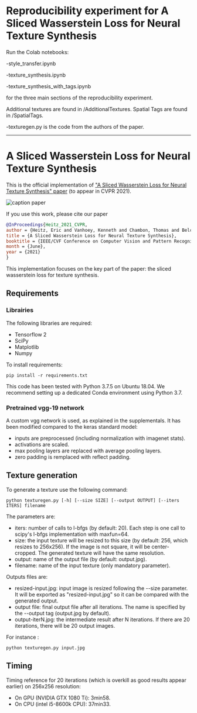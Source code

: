 # Reproducibility experiment for A Sliced Wasserstein Loss for Neural Texture Synthesis

Run the Colab notebooks:

-style_transfer.ipynb

-texture_synthesis.ipynb

-texture_synthesis_with_tags.ipynb

for the three main sections of the reproducibility experiment.

Additional textures are found in /AdditionalTextures. Spatial Tags are found in /SpatialTags.

-texturegen.py is the code from the authors of the paper.
____________________________________________________________________________________________________________________________________________________________________
# A Sliced Wasserstein Loss for Neural Texture Synthesis

This is the official implementation of  ["A Sliced Wasserstein Loss for Neural Texture Synthesis" paper](https://arxiv.org/abs/2006.07229) (to appear in CVPR 2021).

![caption paper](https://unity-grenoble.github.io/website/images/thumbnails/publication_sliced_wasserstein_loss.png)

If you use this work, please cite our paper
```Bibtex
@InProceedings{Heitz_2021_CVPR,
author = {Heitz, Eric and Vanhoey, Kenneth and Chambon, Thomas and Belcour, Laurent},
title = {A Sliced Wasserstein Loss for Neural Texture Synthesis},
booktitle = {IEEE/CVF Conference on Computer Vision and Pattern Recognition (CVPR)},
month = {June},
year = {2021}
}
```

This implementation focuses on the key part of the paper: the sliced wasserstein loss for texture synthesis.

## Requirements

### Librairies

The following libraries are required:

- Tensorflow 2
- SciPy
- Matplotlib
- Numpy

To install requirements:


```setup
pip install -r requirements.txt
```

This code has been tested with Python 3.7.5 on Ubuntu 18.04.
We recommend setting up a dedicated Conda environment using Python 3.7.

### Pretrained vgg-19 network

A custom vgg network is used, as explained in the supplementals.
It has been modified compared to the keras standard model:

- inputs are preprocessed (including normalization with imagenet stats).
- activations are scaled.
- max pooling layers are replaced with average pooling layers.
- zero padding is remplaced with reflect padding.

## Texture generation

To generate a texture use the following command:

```eval
python texturegen.py [-h] [--size SIZE] [--output OUTPUT] [--iters ITERS] filename
```

The parameters are:

- iters: number of calls to l-bfgs (by default: 20). Each step is one call to scipy's l-bfgs implementation with maxfun=64.
- size: the input texture will be resized to this size (by default: 256, which resizes to 256x256). If the image is not square, it will be center-cropped. The generated texture will have the same resolution.
- output: name of the output file (by default: output.jpg).
- filename: name of the input texture (only mandatory parameter).

Outputs files are:

- resized-input.jpg: input image is resized following the --size parameter. It will be exported as "resized-input.jpg" so it can be compared with the generated output.
- output file: final output file after all iterations. The name is specified by the --output tag (output.jpg by default).
- output-iterN.jpg: the intermediate result after N iterations. If there are 20 iterations, there will be 20 output images.


For instance :

```
python texturegen.py input.jpg
```

## Timing

Timing reference for 20 iterations (which is overkill as good results appear earlier) on 256x256 resolution:

- On GPU (NVIDIA GTX 1080 Ti): 3min58.
- On CPU (intel i5-8600k CPU): 37min33.
